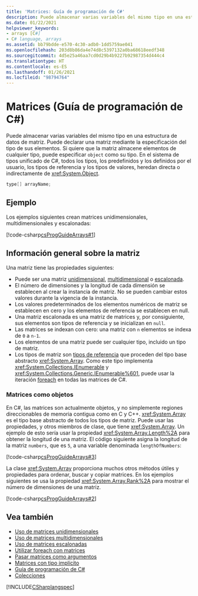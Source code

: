 ```yaml
---
title: 'Matrices: Guía de programación de C#'
description: Puede almacenar varias variables del mismo tipo en una estructura de datos de matriz de C#. Declare una matriz especificando un tipo o especifique un objeto para almacenar cualquier tipo.
ms.date: 01/22/2021
helpviewer_keywords:
- arrays [C#]
- C# language, arrays
ms.assetid: bb79bdde-e570-4c30-adb0-1dd5759ae041
ms.openlocfilehash: 203d8b86da4e74d8c5397132a0ba68618eedf348
ms.sourcegitcommit: 4d5e25a46aa7cd0d29b4b9227b92987354d444c4
ms.translationtype: HT
ms.contentlocale: es-ES
ms.lasthandoff: 01/26/2021
ms.locfileid: "98794764"
---
```

# <a name="arrays-c-programming-guide"></a>Matrices (Guía de programación de C#)

Puede almacenar varias variables del mismo tipo en una estructura de datos de matriz. Puede declarar una matriz mediante la especificación del tipo de sus elementos. Si quiere que la matriz almacene elementos de cualquier tipo, puede especificar `object` como su tipo. En el sistema de tipos unificado de C#, todos los tipos, los predefinidos y los definidos por el usuario, los tipos de referencia y los tipos de valores, heredan directa o indirectamente de <xref:System.Object>.

```csharp
type[] arrayName;
```

## <a name="example"></a>Ejemplo

Los ejemplos siguientes crean matrices unidimensionales, multidimensionales y escalonadas:

[!code-csharp[csProgGuideArrays#1](~/samples/snippets/csharp/VS_Snippets_VBCSharp/csProgGuideArrays/CS/Arrays.cs#1)]

## <a name="array-overview"></a>Información general sobre la matriz

Una matriz tiene las propiedades siguientes:

- Puede ser una matriz [unidimensional](single-dimensional-arrays.md), [multidimensional](multidimensional-arrays.md) o [escalonada](jagged-arrays.md).
- El número de dimensiones y la longitud de cada dimensión se establecen al crear la instancia de matriz. No se pueden cambiar estos valores durante la vigencia de la instancia.
- Los valores predeterminados de los elementos numéricos de matriz se establecen en cero y los elementos de referencia se establecen en null.
- Una matriz escalonada es una matriz de matrices y, por consiguiente, sus elementos son tipos de referencia y se inicializan en `null`.
- Las matrices se indexan con cero: una matriz con `n` elementos se indexa de `0` a `n-1`.
- Los elementos de una matriz puede ser cualquier tipo, incluido un tipo de matriz.
- Los tipos de matriz son [tipos de referencia](../../language-reference/keywords/reference-types.md) que proceden del tipo base abstracto <xref:System.Array>. Como este tipo implementa <xref:System.Collections.IEnumerable> y <xref:System.Collections.Generic.IEnumerable%601>, puede usar la iteración [foreach](../../language-reference/keywords/foreach-in.md) en todas las matrices de C#.

### <a name="arrays-as-objects"></a>Matrices como objetos

En C#, las matrices son actualmente objetos, y no simplemente regiones direccionables de memoria contigua como en C y C++. <xref:System.Array> es el tipo base abstracto de todos los tipos de matriz. Puede usar las propiedades, y otros miembros de clase, que tiene <xref:System.Array>. Un ejemplo de esto sería usar la propiedad <xref:System.Array.Length%2A> para obtener la longitud de una matriz. El código siguiente asigna la longitud de la matriz `numbers`, que es `5`, a una variable denominada `lengthOfNumbers`:

[!code-csharp[csProgGuideArrays#3](~/samples/snippets/csharp/VS_Snippets_VBCSharp/csProgGuideArrays/CS/Arrays.cs#3)]

La clase <xref:System.Array> proporciona muchos otros métodos útiles y propiedades para ordenar, buscar y copiar matrices. En los ejemplos siguientes se usa la propiedad <xref:System.Array.Rank%2A> para mostrar el número de dimensiones de una matriz.

[!code-csharp[csProgGuideArrays#2](~/samples/snippets/csharp/VS_Snippets_VBCSharp/csProgGuideArrays/CS/Arrays.cs#2)]

## <a name="see-also"></a>Vea también

- [Uso de matrices unidimensionales](single-dimensional-arrays.md)
- [Uso de matrices multidimensionales](multidimensional-arrays.md)
- [Uso de matrices escalonadas](jagged-arrays.md)
- [Utilizar foreach con matrices](using-foreach-with-arrays.md)
- [Pasar matrices como argumentos](passing-arrays-as-arguments.md)
- [Matrices con tipo implícito](implicitly-typed-arrays.md)
- [Guía de programación de C#](../index.md)
- [Colecciones](../concepts/collections.md)

[!INCLUDE[CSharplangspec](~/includes/csharplangspec-md.md)]
